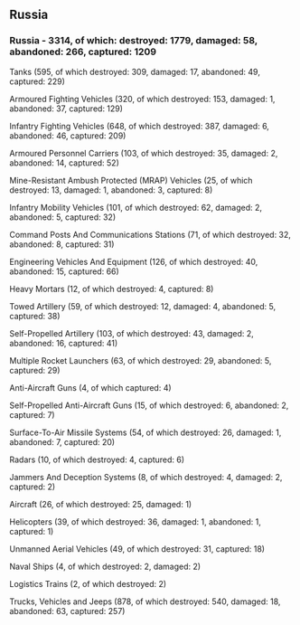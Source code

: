 
 
 ## Russia
 
 ### Russia - 3314, of which: destroyed: 1779, damaged: 58, abandoned: 266, captured: 1209

 

 

 Tanks (595, of which destroyed: 309, damaged: 17, abandoned: 49, captured: 229)

 Armoured Fighting Vehicles (320, of which destroyed: 153, damaged: 1, abandoned: 37, captured: 129)

 Infantry Fighting Vehicles (648, of which destroyed: 387, damaged: 6, abandoned: 46, captured: 209)

 Armoured Personnel Carriers (103, of which destroyed: 35, damaged: 2, abandoned: 14, captured: 52)

 Mine-Resistant Ambush Protected (MRAP) Vehicles (25, of which destroyed: 13, damaged: 1, abandoned: 3, captured: 8)

 Infantry Mobility Vehicles (101, of which destroyed: 62, damaged: 2, abandoned: 5, captured: 32)

 Command Posts And Communications Stations (71, of which destroyed: 32, abandoned: 8, captured: 31)

 Engineering Vehicles And Equipment (126, of which destroyed: 40, abandoned: 15, captured: 66)

 Heavy Mortars (12, of which destroyed: 4, captured: 8)

 Towed Artillery (59, of which destroyed: 12, damaged: 4, abandoned: 5, captured: 38)

 Self-Propelled Artillery (103, of which destroyed: 43, damaged: 2, abandoned: 16, captured: 41)

 Multiple Rocket Launchers (63, of which destroyed: 29, abandoned: 5, captured: 29)

 Anti-Aircraft Guns (4, of which captured: 4)

 Self-Propelled Anti-Aircraft Guns (15, of which destroyed: 6, abandoned: 2, captured: 7)

 Surface-To-Air Missile Systems (54, of which destroyed: 26, damaged: 1, abandoned: 7, captured: 20)

 Radars (10, of which destroyed: 4, captured: 6)

 Jammers And Deception Systems (8, of which destroyed: 4, damaged: 2, captured: 2)

 Aircraft (26, of which destroyed: 25, damaged: 1)

 Helicopters (39, of which destroyed: 36, damaged: 1, abandoned: 1, captured: 1)

 Unmanned Aerial Vehicles (49, of which destroyed: 31, captured: 18)

 Naval Ships (4, of which destroyed: 2, damaged: 2)

 Logistics Trains (2, of which destroyed: 2)

 Trucks, Vehicles and Jeeps (878, of which destroyed: 540, damaged: 18, abandoned: 63, captured: 257)

